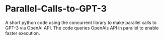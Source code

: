 # Parallel-Calls-to-GPT-3
A short python code using the concurrent library to make parallel calls to GPT-3 via OpenAI API.
The code queries OpenAIs API in parallel to enable faster execution.
